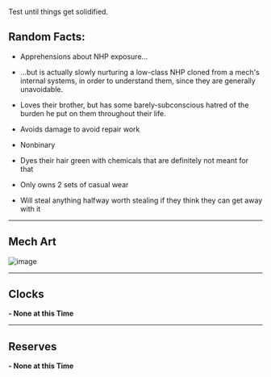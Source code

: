 Test until things get solidified.

## Random Facts:

- Apprehensions about NHP exposure...

- ...but is actually slowly nurturing a low-class NHP cloned from a mech's internal systems, in order to understand them, since they are generally unavoidable.

- Loves their brother, but has some barely-subconscious hatred of the burden he put on them throughout their life.

- Avoids damage to avoid repair work

- Nonbinary

- Dyes their hair green with chemicals that are definitely not meant for that

- Only owns 2 sets of casual wear

- Will steal anything halfway worth stealing if they think they can get away with it

---
## Mech Art
![image](/mechs/There_Can_Be_Only_One.png)

---
## Clocks

**- None at this Time**

---
## Reserves

**- None at this Time**
